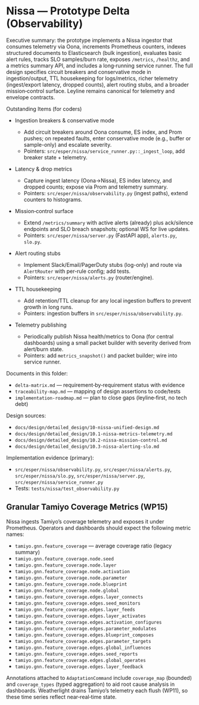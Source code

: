 # Nissa — Prototype Delta (Observability)

Executive summary: the prototype implements a Nissa ingestor that consumes telemetry via Oona, increments Prometheus counters, indexes structured documents to Elasticsearch (bulk ingestion), evaluates basic alert rules, tracks SLO samples/burn rate, exposes `/metrics`, `/healthz`, and a metrics summary API, and includes a long‑running service runner. The full design specifies circuit breakers and conservative mode in ingestion/output, TTL housekeeping for logs/metrics, richer telemetry (ingest/export latency, dropped counts), alert routing stubs, and a broader mission‑control surface. Leyline remains canonical for telemetry and envelope contracts.

Outstanding Items (for coders)

- Ingestion breakers & conservative mode
  - Add circuit breakers around Oona consume, ES index, and Prom pushes; on repeated faults, enter conservative mode (e.g., buffer or sample-only) and escalate severity.
  - Pointers: `src/esper/nissa/service_runner.py::_ingest_loop`, add breaker state + telemetry.

- Latency & drop metrics
  - Capture ingest latency (Oona→Nissa), ES index latency, and dropped counts; expose via Prom and telemetry summary.
  - Pointers: `src/esper/nissa/observability.py` (ingest paths), extend counters to histograms.

- Mission‑control surface
  - Extend `/metrics/summary` with active alerts (already) plus ack/silence endpoints and SLO breach snapshots; optional WS for live updates.
  - Pointers: `src/esper/nissa/server.py` (FastAPI app), `alerts.py`, `slo.py`.

- Alert routing stubs
  - Implement Slack/Email/PagerDuty stubs (log-only) and route via `AlertRouter` with per-rule config; add tests.
  - Pointers: `src/esper/nissa/alerts.py` (router/engine).

- TTL housekeeping
  - Add retention/TTL cleanup for any local ingestion buffers to prevent growth in long runs.
  - Pointers: ingestion buffers in `src/esper/nissa/observability.py`.

- Telemetry publishing
  - Periodically publish Nissa health/metrics to Oona (for central dashboards) using a small packet builder with severity derived from alert/burn state.
  - Pointers: add `metrics_snapshot()` and packet builder; wire into service runner.

Documents in this folder:
- `delta-matrix.md` — requirement‑by‑requirement status with evidence
- `traceability-map.md` — mapping of design assertions to code/tests
- `implementation-roadmap.md` — plan to close gaps (leyline‑first, no tech debt)

Design sources:
- `docs/design/detailed_design/10-nissa-unified-design.md`
- `docs/design/detailed_design/10.1-nissa-metrics-telemetry.md`
- `docs/design/detailed_design/10.2-nissa-mission-control.md`
- `docs/design/detailed_design/10.3-nissa-alerting-slo.md`

Implementation evidence (primary):
- `src/esper/nissa/observability.py`, `src/esper/nissa/alerts.py`, `src/esper/nissa/slo.py`, `src/esper/nissa/server.py`, `src/esper/nissa/service_runner.py`
- Tests: `tests/nissa/test_observability.py`

## Granular Tamiyo Coverage Metrics (WP15)

Nissa ingests Tamiyo’s coverage telemetry and exposes it under Prometheus. Operators and dashboards should expect the following metric names:

- `tamiyo.gnn.feature_coverage` — average coverage ratio (legacy summary)
- `tamiyo.gnn.feature_coverage.node.seed`
- `tamiyo.gnn.feature_coverage.node.layer`
- `tamiyo.gnn.feature_coverage.node.activation`
- `tamiyo.gnn.feature_coverage.node.parameter`
- `tamiyo.gnn.feature_coverage.node.blueprint`
- `tamiyo.gnn.feature_coverage.node.global`
- `tamiyo.gnn.feature_coverage.edges.layer_connects`
- `tamiyo.gnn.feature_coverage.edges.seed_monitors`
- `tamiyo.gnn.feature_coverage.edges.layer_feeds`
- `tamiyo.gnn.feature_coverage.edges.layer_activates`
- `tamiyo.gnn.feature_coverage.edges.activation_configures`
- `tamiyo.gnn.feature_coverage.edges.parameter_modulates`
- `tamiyo.gnn.feature_coverage.edges.blueprint_composes`
- `tamiyo.gnn.feature_coverage.edges.parameter_targets`
- `tamiyo.gnn.feature_coverage.edges.global_influences`
- `tamiyo.gnn.feature_coverage.edges.seed_reports`
- `tamiyo.gnn.feature_coverage.edges.global_operates`
- `tamiyo.gnn.feature_coverage.edges.layer_feedback`

Annotations attached to `AdaptationCommand` include `coverage_map` (bounded) and `coverage_types` (typed aggregation) to aid root cause analysis in dashboards. Weatherlight drains Tamiyo’s telemetry each flush (WP11), so these time series reflect near‑real‑time state.
